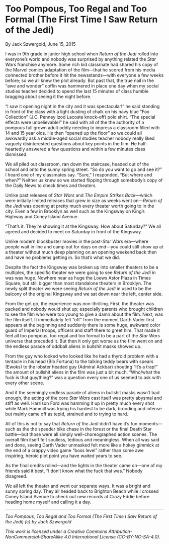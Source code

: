# Too Pompous, Too Regal and Too Formal (The First Time I Saw Return of the Jedi)

By Jack Szwergold, June 15, 2015

I was in 9th grade in junior high school when *Return of the Jedi* rolled into everyone’s world and nobody was surprised by anything related the *Star Wars* franchise anymore. Some rich kid classmate had shared his copy of the Marvel comics adaptation of the film—that he scored from his media connected brother before it hit the newsstands—with everyone a few weeks before; so we all knew the plot already. But past that, the true nail in the “awe and wonder” coffin was hammered in place one day when my social studies teacher decided to spend the last 15 minutes of class humble bragging about seeing it the night before.

“I saw it opening night in the city and it was spectacular!” he said standing in front of the class with a light dusting of chalk on his navy blue “Fox Collection” (J.C. Penney Izod Lacoste knock-off) polo shirt. “The special effects were unbelievable!” he said with all of the the authority of a pompous full grown adult oddly needing to impress a classroom filled with 14 and 15 year olds. He then “opened up the floor” so we could all awkwardly ask a middle-aged social studies teacher nobody really liked vaguely disinterested questions about key points in the film. He half-heartedly answered a few questions and within a few minutes class dismissed.

We all piled out classroom, ran down the staircase, headed out of the school and onto the sunny spring street. “So do you want to go and see it?” I heard one of my classmates say. “Sure,” I responded, “But where and when?” Neither us knew so we started flipping through somebody’s copy of the Daily News to check times and theaters.

Unlike past releases of *Star Wars* and *The Empire Strikes Back*—which were initially limited releases that grew in size as weeks went on—*Return of the Jedi* was opening at pretty much every theater worth going to in the city. Even a few in Brooklyn as well such as the Kingsway on King’s Highway and Coney Island Avenue.

“That’s it. They’re showing it at the Kingsway. How about Saturday?” We all agreed and decided to meet on Saturday in front of the Kingsway.

Unlike modern blockbuster movies in the post-*Star Wars* era—where people wait in line and camp out for days on end—you could still show up at a theater without much deep planning on an opening weekend back then and have no problems getting in. So that’s what we did.

Despite the fact the Kingsway was broken up into smaller theaters to be a multiplex, the specific theater we were going to see *Return of the Jedi* in was was huge. Nowhere near as huge the Loews Astor Plaza in Times Square, but still bigger than most standalone theaters in Brooklyn. The newly split theater we were seeing *Return of the Jedi* in used to be the balcony of the original Kingsway and we sat down near the left, center side.

From the get go, the experience was non-thrilling. First, the theater was packed and nobody would shut up; especially parents who brought children to see the film who were too young to give a damn about the film. Next, was the film itself. It immediately felt “off” from the moment Darth Vader first appears at the beginning and suddenly there is some huge, awkward color guard of Imperial troops, officers and staff there to greet him. That made it feel all too pompous, too regal and too formal to be a part of the *Star Wars* universe that preceded it. But then it only got worse as the film went on and the endless parade of oddball aliens in bullshit masks showed up.

From the guy who looked who looked like he had a thyroid problem with a tentacle in his head (Bib Fortuna) to the talking teddy bears with spears (Ewoks) to the lobster headed guy (Admiral Ackbar) shouting “It’s a trap!” the amount of bullshit aliens in the film was just a bit much. “Who/what the fuck is that guy/thing?” was a question every one of us seemed to ask with every other scene.

And if the seemingly endless parade of aliens in bullshit masks wasn’t bad enough, the acting of the core *Star Wars* cast itself was pretty abysmal and stiff as well. Harrison Ford was hamming it up in pretty much every shot while Mark Hammill was trying his hardest to be dark, brooding and intense but mainly came off as tepid, strained and to trying to hard.

All of this is not to say that *Return of the Jedi* didn’t have it’s fun moments—such as the the speeder bike chase in the forest or the final Death Star battle—but those were all simply well-choreographed action scenes. The overall film itself felt soulless, tedious and meaningless. When all was said and done, seeing Darth Vader unmasked felt more like a hokey gimmick at the end of a crappy video game “boss level” rather than some awe inspiring, heroic plot point you have waited years to see.

As the final credits rolled—and the lights in the theater came on—one of my friends said it best, “I don’t know what the fuck that was.” Nobody disagreed.

We all left the theater and went our separate ways. It was a bright and sunny spring day. They all headed back to Brighton Beach while I crossed Coney Island Avenue to check out new records at Crazy Eddie before heading home myself and calling it a day.

***

*Too Pompous, Too Regal and Too Formal (The First Time I Saw Return of the Jedi) (c) by Jack Szwergold*

*This work is licensed under a Creative Commons Attribution-NonCommercial-ShareAlike 4.0 International License (CC-BY-NC-SA-4.0).*